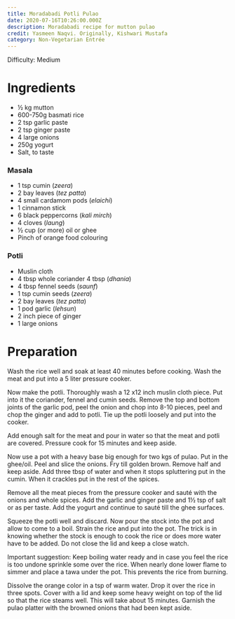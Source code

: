 ```yaml
---
title: Moradabadi Potli Pulao
date: 2020-07-16T10:26:00.000Z
description: Moradabadi recipe for mutton pulao
credit: Yasmeen Naqvi. Originally, Kishwari Mustafa
category: Non-Vegetarian Entrée
---
```

Difficulty: Medium  

# Ingredients
* ½ kg mutton
* 600-750g basmati rice
* 2 tsp garlic paste
* 2 tsp ginger paste
* 4 large onions
* 250g yogurt
* Salt, to taste

### Masala
* 1 tsp cumin (*zeera*)
* 2 bay leaves (*tez patta*)
* 4 small cardamom pods (*elaichi*)
* 1 cinnamon stick
* 6 black peppercorns (*kali mirch*)
* 4 cloves (*laung*)
* ½ cup (or more) oil or ghee
* Pinch of orange food colouring

### Potli
* Muslin cloth
* 4 tbsp whole coriander 4 tbsp (*dhania*)
* 4 tbsp fennel seeds (*saunf*)
* 1 tsp cumin seeds (*zeera*)
* 2 bay leaves (*tez patta*)
* 1 pod garlic (*lehsun*)
* 2 inch piece of ginger
* 1 large onions

# Preparation
Wash the rice well and soak at least 40 minutes before cooking. Wash the meat and put into a 5 liter pressure cooker.

Now make the potli. Thoroughly wash a 12 x12 inch muslin cloth piece. Put into it the coriander, fennel and cumin seeds. Remove the top and bottom joints of the garlic pod, peel the onion and chop into 8-10 pieces, peel and chop the ginger and add to potli. Tie up the potli loosely and put into the cooker.

Add enough salt for the meat and pour in water so that the meat and potli are covered. Pressure cook for 15 minutes and keep aside.

Now use a pot with a heavy base big enough for two kgs of pulao. Put in the ghee/oil. Peel and slice the onions. Fry till golden brown. Remove half and keep aside. Add three tbsp of water and when it stops spluttering put in the cumin. When it crackles put in the rest of the spices.

Remove all the meat pieces from the pressure cooker and sauté with the onions and whole spices. Add the garlic and ginger paste and 1½ tsp of salt or as per taste. Add the yogurt and continue to sauté till the ghee surfaces.

Squeeze the potli well and discard. Now pour the stock into the pot and allow to come to a boil. Strain the rice and put into the pot. The trick is in knowing whether the stock is enough to cook the rice or does more water have to be added. Do not close the lid and keep a close watch.

Important suggestion: Keep boiling water ready and in case you feel the rice is too undone sprinkle some over the rice. When nearly done lower flame to simmer and place a tawa under the pot. This prevents the rice from burning.

Dissolve the orange color in a tsp of warm water. Drop it over the rice in three spots.
Cover with a lid and keep some heavy weight on top of the lid so that the rice steams well. This will take about 15 minutes. Garnish the pulao platter with the browned onions that had been kept aside.
